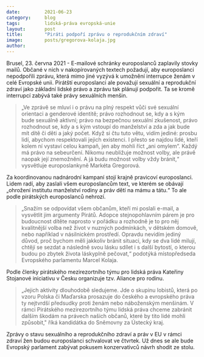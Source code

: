 ```yaml
---
date:         2021-06-23
category:     blog
tags:         lidská-práva evropská-unie
layout:       post
title:        "Piráti podpoří zprávu o reprodukčním zdraví"
image:        posts/gregorova-kolaja.jpg
author:       
---
```


 


Brusel, 23. června 2021 - E-mailové schránky europoslanců zaplavily stovky mailů. Občané v nich v nakopírovaných textech požadují, aby europoslanci nepodpořili zprávu, která mimo jiné vyzývá k umožnění interrupce ženám v celé Evropské unii. Pirátští europoslanci ale považují sexuální a reprodukční zdraví jako základní lidské právo a zprávu tak plánují podpořit. Ta se kromě interrupcí zabývá také právy sexuálních menšin.

> „Ve zprávě se mluví i o právu na plný respekt vůči své sexuální orientaci a genderové identitě; právo rozhodnout se, kdy a s kým bude sexuálně aktivní; právo na bezpečnou sexuální zkušenost, právo rozhodnout se, kdy a s kým vstoupí do manželství a zda a jak bude mít dítě či děti a jaký počet. Když si čtu tuto větu, vidím jediné: prosbu lidí, abychom respektovali jejich existenci. I přesto se najdou lidé, kteří kolem ní vystaví celou kampaň, jen aby mohli říct „ani omylem“. Každý má právo na sebeurčení. Nikomu neubližuje možnost volby, ale právě naopak její znemožnění. A já budu možnost volby vždy bránit,“ vysvětluje europoslankyně Markéta Gregorová.

Za koordinovanou nadnárodní kampaní stojí krajně pravicoví europoslanci. Lidem radí, aby zaslali všem europoslancům text, ve kterém se obávají „ohrožení institutu manželství rodiny a práv dětí na mámu a tátu.“ To ale podle pirátských europoslanců nehrozí.

> „Snažím se odpovídat všem občanům, kteří mi poslali e-mail, a vysvětlit jim argumenty Pirátů. Adopce stejnopohlavním párem je pro budoucnost dítěte naprosto v pořádku a rozhodně je to pro něj kvalitnější volba než život v nuzných podmínkách, v dětském domově, nebo například v násilnickém prostředí. Opravdu nevidím jediný důvod, proč bychom měli jakkoliv bránit situaci, kdy se dva lidé milují, chtějí se sezdat a následně svou lásku sdílet i s další bytostí, o kterou budou po zbytek života láskyplně pečovat,“ podotýká místopředseda Evropského parlamentu Marcel Kolaja.

Podle členky pirátského mezirezortního týmu pro lidská práva Kateřiny Stojanové iniciativu v Česku organizuje tzv. Aliance pro rodinu.

> „Jejich aktivity dlouhodobě sledujeme. Jde o skupinu lobistů, která po vzoru Polska či Maďarska prosazuje do českého a evropského práva ty nejtvrdší předsudky proti ženám nebo náboženským menšinám. V rámci Pirátského mezirezortního týmu lidská práva chceme zabránit dalším škodám na právech našich občanů, které by tito lidé mohli způsobit," říká kandidátka do Sněmovny za Ústecký kraj.

Zprávy o stavu sexuálního a reprodukčního zdraví a práv v EU v rámci zdraví žen budou europoslanci schvalovat ve čtvrtek. Už dnes se ale bude Evropský parlament zabývat pokusem konzervativců návrh shodit ze stolu.
